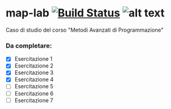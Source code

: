 
# map-lab [![Build Status](https://travis-ci.com/holderekt/map-lab.svg?token=zYihrEzEodBtdzXuoqNx&branch=master)](https://travis-ci.com/holderekt/map-lab) ![alt text](https://img.shields.io/badge/advancement-57%25-blue.svg)
Caso di studio del corso "Metodi Avanzati di Programmazione"
 

### Da completare: ###
- [x] Esercitazione 1
- [x] Esercitazione 2
- [x] Esercitazione 3
- [x] Esercitazione 4
- [ ] Esercitazione 5
- [ ] Esercitazione 6
- [ ] Esercitazione 7